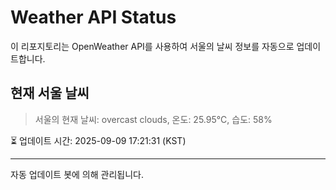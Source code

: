 
# Weather API Status

이 리포지토리는 OpenWeather API를 사용하여 서울의 날씨 정보를 자동으로 업데이트합니다.

## 현재 서울 날씨
> 서울의 현재 날씨: overcast clouds, 온도: 25.95°C, 습도: 58%

⏳ 업데이트 시간: 2025-09-09 17:21:31 (KST)

---
자동 업데이트 봇에 의해 관리됩니다.
